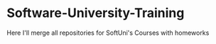 Software-University-Training
============================
Here I'll merge all repositories for SoftUni's Courses with homeworks